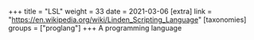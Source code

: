 +++
title = "LSL"
weight = 33
date = 2021-03-06
[extra]
link = "https://en.wikipedia.org/wiki/Linden_Scripting_Language"
[taxonomies]
groups = ["proglang"]
+++
A programming language

